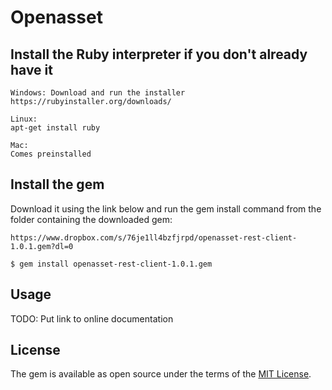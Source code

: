 # Openasset

## Install the Ruby interpreter if you don't already have it

    Windows: Download and run the installer
    https://rubyinstaller.org/downloads/
    
    Linux:
    apt-get install ruby
    
    Mac:
    Comes preinstalled
    
## Install the gem

Download it using the link below and run the gem install command from the folder containing the downloaded gem:

    https://www.dropbox.com/s/76je1ll4bzfjrpd/openasset-rest-client-1.0.1.gem?dl=0
    
    $ gem install openasset-rest-client-1.0.1.gem

## Usage

TODO: Put link to online documentation


## License

The gem is available as open source under the terms of the [MIT License](http://opensource.org/licenses/MIT).

